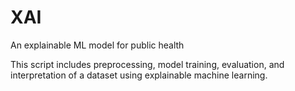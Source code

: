 # XAI
An explainable ML model for public health

This script includes  preprocessing, model training, evaluation, and interpretation of a dataset using explainable machine learning.
